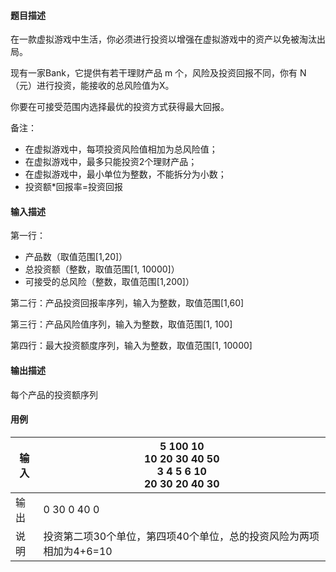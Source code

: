 #### 题目描述

在一款虚拟游戏中生活，你必须进行投资以增强在虚拟游戏中的资产以免被淘汰出局。

现有一家Bank，它提供有若干理财产品 m 个，风险及投资回报不同，你有 N（元）进行投资，能接收的总风险值为X。

你要在可接受范围内选择最优的投资方式获得最大回报。

备注：

* 在虚拟游戏中，每项投资风险值相加为总风险值；
* 在虚拟游戏中，最多只能投资2个理财产品；
* 在虚拟游戏中，最小单位为整数，不能拆分为小数；
* 投资额*回报率=投资回报

#### 输入描述

第一行：

* 产品数（取值范围[1,20]）
* 总投资额（整数，取值范围[1, 10000]）
* 可接受的总风险（整数，取值范围[1,200]）

第二行：产品投资回报率序列，输入为整数，取值范围[1,60]

第三行：产品风险值序列，输入为整数，取值范围[1, 100]

第四行：最大投资额度序列，输入为整数，取值范围[1, 10000]

#### 输出描述

每个产品的投资额序列

#### 用例


| 输入 | 5 100 10<br/>10 20 30 40 50<br/>3 4 5 6 10<br/>20 30 20 40 30      |
| ------ | -------------------------------------------------------------------- |
| 输出 | 0 30 0 40 0                                                        |
| 说明 | 投资第二项30个单位，第四项40个单位，总的投资风险为两项相加为4+6=10 |
